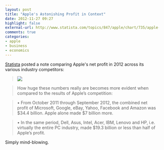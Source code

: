 ```yaml
---
layout: post
title: "Apple's Astonishing Profit in Context"
date: 2012-11-27 09:27
highlight: false
external-url: http://www.statista.com/topics/847/apple/chart/735/apple-s-astonishing-profit-in-context/
comments: true
categories: 
- apple
- business
- economics
---
```


[Statista][source] posted a note comparing Apple's net profit in 2012 across its various industry competitors:

> <img src="http://static-s3.iphoting.com/blog/uploads/ChartOfTheDay_735_Apple_s_Astonishing_Profit_in_Context_n.jpg">

> How huge these numbers really are becomes more evident when compared to the results of Apple’s competition: 

> • From October 2011 through September 2012, the combined net profit of Microsoft, Google, eBay, Yahoo, Facebook and Amazon was $34.4 billion. Apple alone made $7 billion more.

> • In the same period, Dell, Asus, Intel, Acer, IBM, Lenovo and HP, i.e. virtually the entire PC industry, made $19.3 billion or less than half of Apple’s profit. 

Simply mind-blowing.

[source]: http://www.statista.com/topics/847/apple/chart/735/apple-s-astonishing-profit-in-context/